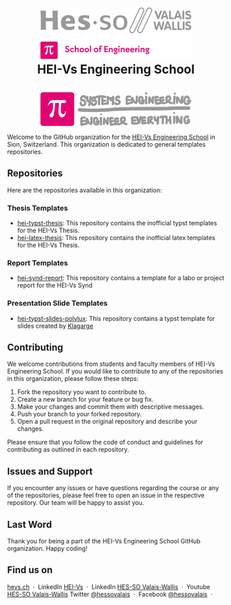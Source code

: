 <h1 align="center">
  <br>
  <img src="./../img/hei-en.png" alt="HEI-Vs Logo" width="350">
  <br>
  HEI-Vs Engineering School
  <br>
</h1>
<div align="center">
  <br>
  <img src="./../img/synd-light.png" alt="Industrial Systems Logo" width="350">
  <br>
</div>

Welcome to the GitHub organization for the [HEI-Vs Engineering School](https://hevs.ch/synd) in Sion, Switzerland. This organization is dedicated to general templates repositories.


## Repositories

Here are the repositories available in this organization:

### Thesis Templates
- [hei-typst-thesis](https://github.com/hei-templates/hei-typst-thesis): This repository contains the inofficial typst templates for the HEI-Vs Thesis.
- [hei-latex-thesis](https://github.com/hei-templates/hei-latex-thesis): This repository contains the inofficial latex templates for the HEI-Vs Thesis.

### Report Templates
- [hei-synd-report](https://github.com/hei-synd-report): This repository contains a template for a labo or project report for the HEI-Vs Synd

### Presentation Slide Templates
- [hei-typst-slides-polylux](https://github.com/hei-templates/hei-typst-slides-polylux): This repository contains a typst template for slides created by [Klagarge](https://github.com/Klagarge)

## Contributing

We welcome contributions from students and faculty members of HEI-Vs Engineering School. If you would like to contribute to any of the repositories in this organization, please follow these steps:

1. Fork the repository you want to contribute to.
2. Create a new branch for your feature or bug fix.
3. Make your changes and commit them with descriptive messages.
4. Push your branch to your forked repository.
5. Open a pull request in the original repository and describe your changes.

Please ensure that you follow the code of conduct and guidelines for contributing as outlined in each repository.

## Issues and Support

If you encounter any issues or have questions regarding the course or any of the repositories, please feel free to open an issue in the respective repository. Our team will be happy to assist you.

## Last Word

Thank you for being a part of the HEI-Vs Engineering School GitHub organization. Happy coding!

## Find us on

[hevs.ch](https://www.hevs.ch/synd) &nbsp;&middot;&nbsp;
LinkedIn [HEI-Vs](https://www.linkedin.com/showcase/school-of-engineering-valais-wallis/) &nbsp;&middot;&nbsp;
LinkedIn [HES-SO Valais-Wallis](https://www.linkedin.com/groups/104343/) &nbsp;&middot;&nbsp;
Youtube [HES-SO Valais-Wallis](https://www.youtube.com/user/HESSOVS)
Twitter [@hessovalais](https://twitter.com/hessovalais) &nbsp;&middot;&nbsp;
Facebook [@hessovalais](https://www.facebook.com/hessovalais) &nbsp;&middot;&nbsp;
